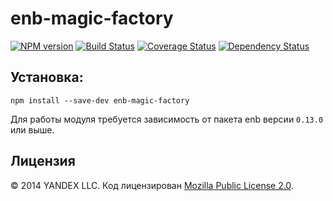 enb-magic-factory
=================

[![NPM version](http://img.shields.io/npm/v/enb-magic-factory.svg?style=flat)](http://www.npmjs.org/package/enb-magic-factory) [![Build Status](http://img.shields.io/travis/enb-bem/enb-magic-factory/master.svg?style=flat)](https://travis-ci.org/enb-bem/enb-magic-factory) [![Coverage Status](https://img.shields.io/coveralls/enb-bem/enb-magic-factory.svg?branch=master&style=flat)](https://coveralls.io/r/enb-bem/enb-magic-factory) [![Dependency Status](http://img.shields.io/david/enb-bem/enb-magic-factory.svg?style=flat)](https://david-dm.org/enb-bem/enb-magic-factory)

Установка:
----------

```
npm install --save-dev enb-magic-factory
```

Для работы модуля требуется зависимость от пакета enb версии `0.13.0` или выше.

Лицензия
--------

© 2014 YANDEX LLC. Код лицензирован [Mozilla Public License 2.0](LICENSE.txt).
